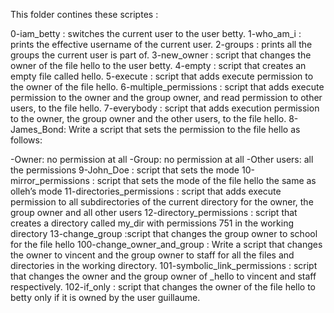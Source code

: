 This folder contines these scriptes :

0-iam_betty : switches the current user to the user betty.
1-who_am_i  : prints the effective username of the current user.
2-groups    : prints all the groups the current user is part of.
3-new_owner : script that changes the owner of the file hello to the user betty.
4-empty     : script that creates an empty file called hello.
5-execute   : script that adds execute permission to the owner of the file hello.
6-multiple_permissions : script that adds execute permission to the owner and the group owner, and read permission to other users, to the file hello.
7-everybody : script that adds execution permission to the owner, the group owner and the other users, to the file hello.
8-James_Bond: Write a script that sets the permission to the file hello as follows:

-Owner: no permission at all
-Group: no permission at all
-Other users: all the permissions
9-John_Doe  : script that sets the mode
10-mirror_permissions : script that sets the mode of the file hello the same as olleh’s mode 
11-directories_permissions : script that adds execute permission to all subdirectories of the current directory for the owner, the group owner and all other users
12-directory_permissions : script that creates a directory called my_dir with permissions 751 in the working directory
13-change_group  :script that changes the group owner to school for the file hello
100-change_owner_and_group : Write a script that changes the owner to vincent and the group owner to staff for all the files and directories in the working directory.
101-symbolic_link_permissions : script that changes the owner and the group owner of _hello to vincent and staff respectively.
102-if_only : script that changes the owner of the file hello to betty only if it is owned by the user guillaume.
